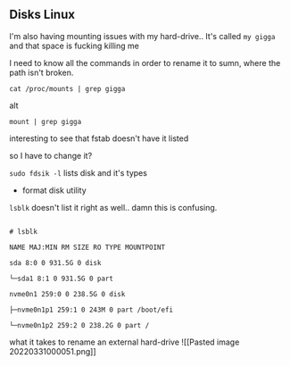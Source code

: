 
## Disks Linux

I'm also having mounting issues with my hard-drive.. It's called `my gigga` and that space is fucking killing me

  

I need to know all the commands in order to rename it to sumn, where the path isn't broken.

  

`cat /proc/mounts | grep gigga`

alt

`mount | grep gigga`

  

interesting to see that fstab doesn't have it listed

  

so I have to change it?

  

`sudo fdsik -l` lists disk and it's types

- format disk utility

  
  

`lsblk` doesn't list it right as well.. damn this is confusing.

```

# lsblk

NAME MAJ:MIN RM SIZE RO TYPE MOUNTPOINT

sda 8:0 0 931.5G 0 disk

└─sda1 8:1 0 931.5G 0 part

nvme0n1 259:0 0 238.5G 0 disk

├─nvme0n1p1 259:1 0 243M 0 part /boot/efi

└─nvme0n1p2 259:2 0 238.2G 0 part /

```

what it takes to rename an external hard-drive
![[Pasted image 20220331000051.png]]